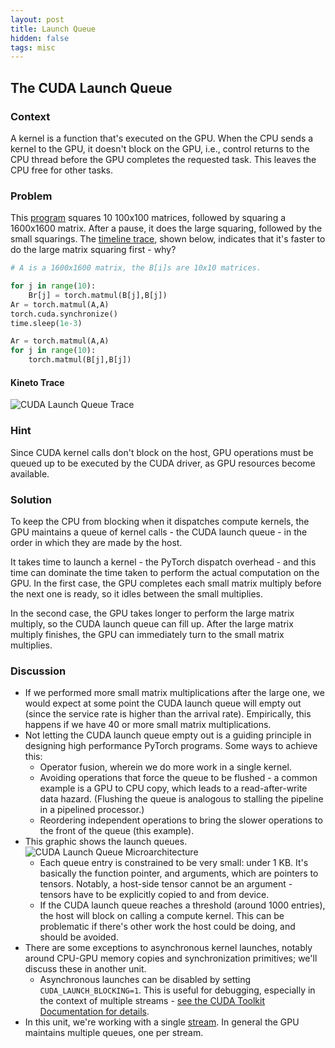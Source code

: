 ```yaml
---
layout: post
title: Launch Queue
hidden: false
tags: misc
---
```


<link rel="shortcut icon" type="image/x-icon" href="favicon.ico">

## The CUDA Launch Queue

### Context 

A kernel is a function that's executed on the GPU. When the CPU sends a kernel to the GPU, it doesn't block on the GPU, i.e., control returns to the CPU thread before the GPU completes the requested task. This leaves the CPU free for other tasks.


### Problem

This [program](cuda_launch_queue.py) squares 10 100x100 matrices, followed by squaring a 1600x1600 matrix. After a pause, it does the large squaring, followed by the small squarings. The [timeline trace](N=1600-cuda-queue-puzzlers.trace.json), shown below, indicates that it's faster to do the large matrix squaring first - why?

 
```python
# A is a 1600x1600 matrix, the B[i]s are 10x10 matrices.

for j in range(10):
    Br[j] = torch.matmul(B[j],B[j])
Ar = torch.matmul(A,A)
torch.cuda.synchronize()
time.sleep(1e-3)

Ar = torch.matmul(A,A)
for j in range(10):
    torch.matmul(B[j],B[j])
```

#### Kineto Trace
![CUDA Launch Queue Trace](cuda_launch_queue.jpg?raw=true "CUDA Launch Queue Trace")

### Hint

Since CUDA kernel calls don't block on the host, GPU operations must be queued up to be executed by the CUDA driver, as GPU resources become available.

### Solution

To keep the CPU from blocking when it dispatches compute kernels, the GPU maintains a queue of kernel calls - the CUDA launch queue - in the order in which they are made by the host. 

It takes time to launch a kernel - the PyTorch dispatch overhead - and this time can dominate the time taken to perform the actual computation on the GPU. In the first case, the GPU completes each small matrix multiply before the next one is ready, so it idles between the small multiplies. 

In the second case, the GPU takes longer to perform the large matrix multiply, so the CUDA launch queue can fill up. After the large matrix multiply finishes, the GPU can immediately turn to the small matrix multiplies.


### Discussion

- If we performed more small matrix multiplications after the large one, we would expect at some point the CUDA launch queue will empty out (since the service rate is higher than the arrival rate). Empirically, this happens if we have 40 or more small matrix multiplications.
- Not letting the CUDA launch queue empty out is a guiding principle in designing high performance PyTorch programs. Some ways to achieve this:
  - Operator fusion, wherein we do more work in a single kernel.
  - Avoiding operations that force the queue to be flushed - a common example is a GPU to CPU copy, which leads to a read-after-write data hazard. (Flushing the queue is analogous to stalling the pipeline in a pipelined processor.)
  - Reordering independent operations to bring the slower operations to the front of the queue (this example).
- This graphic shows the launch queues.
![CUDA Launch Queue Microarchitecture](cuda_launch_queue_uarch.jpg?raw=true "CUDA Launch Queue Microarchitecture")
  - Each queue entry is constrained to be very small: under 1 KB. It's basically the function pointer, and arguments, which are pointers to tensors. Notably, a host-side tensor cannot be an argument - tensors have to be explicitly copied to and from device.
  - If the CUDA launch queue reaches a threshold (around 1000 entries), the host will block on calling a compute kernel. This can be problematic if there's other work the host could be doing, and should be avoided.
- There are some exceptions to asynchronous kernel launches, notably around CPU-GPU memory copies and synchronization primitives; we'll discuss these in another unit. 
  - Asynchronous launches can be disabled by setting `CUDA_LAUNCH_BLOCKING=1`. This is useful for debugging, especially in the context of multiple streams - [see the CUDA Toolkit Documentation for details](https://docs.nvidia.com/cuda/cuda-c-programming-guide/index.html#concurrent-execution-host-device).
- In this unit, we're working with a single [stream](https://docs.nvidia.com/cuda/cuda-c-programming-guide/index.html#streams). In general the GPU maintains multiple queues, one per stream.
<!--- from https://slideplayer.com/slide/8211225/ -->
<!--- see also http://xzt102.github.io/publications/2018_GPGPU_Sooraj.pdf -->
<!--
- TODO: from Yueming, add NSIGHT traces, understand what is happening there (sending multiple kernels in one shot?)
- TODO: cudnn optimization enable, see if that leads to pytorch matching CUDA code
- TODO: summarize jason/kimish insights into launch overhead
- TODO: see if we can trace PCIE to see how much that contributes and if CUDA graph/CUDA code do group transactions
- TODO: explain need for Kineto and CUPTI - profiler is not enough
-->
